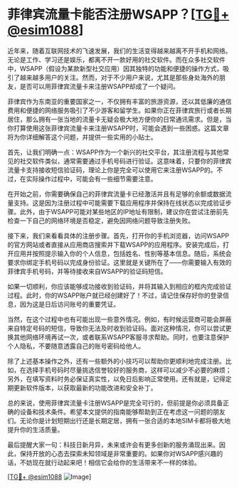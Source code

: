 # 菲律宾流量卡能否注册WSAPP？[[TG💪+ @esim1088](https://t.me/s/esim1088)]

近年来，随着互联网技术的飞速发展，我们的生活变得越来越离不开手机和网络。无论是工作、学习还是娱乐，都离不开一款好用的社交软件。而在众多社交软件中，WSAPP（假设为某款新型社交应用）因其独特的功能和便捷的操作方式，吸引了越来越多用户的关注。然而，对于不少用户来说，尤其是那些身处海外的朋友，是否可以用菲律宾流量卡来注册WSAPP却成了一个疑问。

菲律宾作为东南亚的重要国家之一，不仅拥有丰富的旅游资源，还以其低廉的通信费用和便捷的网络服务吸引了不少游客和留学生。如果你正在菲律宾旅行或者长期居住，那么拥有一张当地的流量卡无疑会极大地方便你的日常通讯需求。但是，当你打算使用这张菲律宾流量卡来注册WSAPP时，可能会遇到一些困惑。这篇文章将为你详细解答这个问题，并提供一些实用的小贴士。

首先，让我们明确一点：WSAPP作为一个新兴的社交平台，其注册流程与其他常见的社交软件类似，通常需要通过手机号码进行验证。这意味着，只要你的菲律宾流量卡支持接收短信验证码，理论上你是完全可以使用它来注册WSAPP的。不过，在实际操作过程中，可能会有一些细节需要注意。

在开始之前，你需要确保自己的菲律宾流量卡已经激活并且有足够的余额或数据流量支持。这是因为注册过程中可能需要下载应用程序并保持在线状态以完成验证步骤。此外，由于WSAPP可能对某些地区的IP地址有限制，建议你在尝试注册前先检查一下自己的网络环境是否稳定，避免因网络问题导致注册失败。

接下来，我们来看看具体的注册步骤。首先，打开你的手机浏览器，访问WSAPP的官方网站或者直接从应用商店搜索并下载WSAPP的应用程序。安装完成后，打开应用并按照提示输入你的个人信息，包括姓名、性别等基本信息。随后，系统会要求你绑定手机号码以完成身份验证。这里就是关键所在了——你需要输入有效的菲律宾手机号码，并等待接收来自WSAPP的验证码短信。

如果一切顺利，你应该能够成功接收到验证码，并将其输入到相应的框内完成验证过程。此时，你的WSAPP账户就已经创建好了！不过，请记住保存好你的登录信息，因为这是日后访问账号的重要凭证。

当然，在这个过程中也有可能出现一些意外情况。例如，有时候运营商可能会屏蔽来自特定号码的短信，导致你无法及时收到验证码。面对这种情况，你可以尝试更换其他网络环境再试一次，或者联系WSAPP客服寻求帮助。同时，也要注意保护个人隐私，不要随意透露自己的账号密码给他人。

除了上述基本操作之外，还有一些额外的小技巧可以帮助你更顺利地完成注册。比如，在选择手机号码时尽量挑选信誉较好的服务商，这样可以减少不必要的麻烦；另外，在填写资料时务必保证真实性，以免日后影响正常使用。还有就是，记得定期更新软件版本，以获取最新的功能改进和安全补丁。

总的来说，使用菲律宾流量卡注册WSAPP是完全可行的，但前提是你必须具备正确的设备和技术条件。希望本文提供的指南能够帮助到正在考虑这一问题的朋友们。无论你是计划短期出行还是长期定居，拥有一张合适的本地SIM卡都将极大地提升你的生活质量。

最后提醒大家一句：科技日新月异，未来或许会有更多创新的服务涌现出来。因此，保持开放的心态去探索未知领域是非常重要的。如果你对WSAPP感兴趣的话，不妨现在就行动起来吧！相信它会给你的生活带来不一样的体验。

[[TG💪+ @esim1088](https://t.me/s/esim1088) ![Image](https://i.postimg.cc/4NQfJmqS/Snipaste-2025-05-13-00-14-12.png)]
